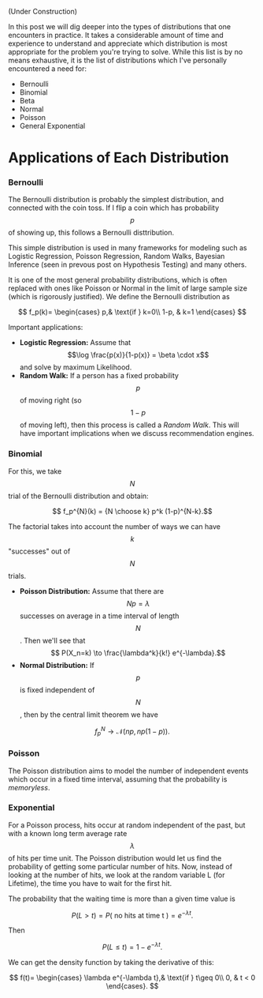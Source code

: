 

(Under Construction)

In this post we will dig deeper into the types of distributions that one encounters in practice. It takes a considerable amount of 
time and experience to understand and appreciate which distribution is most appropriate for the problem you're trying to solve.
While this list is by no means exhaustive, it is the list of distributions which I've personally encountered a need for:

- Bernoulli
- Binomial
-  Beta
-  Normal
-  Poisson
- General Exponential

# Applications of Each Distribution


### Bernoulli

The Bernoulli distribution is probably the simplest distribution, and connected with the coin toss. If I flip a coin which has probability $$p$$ of showing up, this follows a Bernoulli disttribution.

This simple distribution is used in many frameworks for modeling such as Logistic Regression, Poisson Regression, Random Walks, Bayesian Inference (seen in prevous post on Hypothesis Testing) and many others. 

It is one of the most general probability distributions, which is often replaced with ones like Poisson or Normal in the limit of large sample size (which is rigorously justified). We define the Bernoulli distribution as


$$
   f_p(k)= 
\begin{cases}
   p,& \text{if } k=0\\
    1-p,              & k=1
\end{cases}
$$

Important applications:
- **Logistic Regression:** Assume that $$\log \frac{p(x)}{1-p(x)} = \beta \cdot x$$ and solve by maximum Likelihood.
- **Random Walk:** If a person has a fixed probability $$p$$ of moving right (so $$1-p$$ of moving left), then this process is called a *Random Walk*. This will have important implications when we discuss recommendation engines.

### Binomial
For this, we take $$N$$ trial of the Bernoulli distribution and obtain:

 $$ f_p^{N}(k) = {N \choose k} p^k (1-p)^{N-k}.$$
 
 The factorial takes into account the number of ways we can have $$k$$ "successes" out of $$N$$ trials. 


- **Poisson Distribution:** Assume that there are $$Np = \lambda$$ successes on average in a time interval of length $$N$$. Then we'll see that
$$ P(X_n=k) \to \frac{\lambda^k}{k!} e^{-\lambda}.$$
- **Normal Distribution:** If $$p$$ is fixed independent of $$N$$, then by the central limit theorem we have

$$f_p^{N} \to \mathcal{N}(np,np(1-p)).$$


### Poisson

The Poisson distribution aims to model the number of independent events which occur in a fixed time interval, assuming that the probability is *memoryless*. 

### Exponential

For a Poisson process, hits occur at random independent of the past, but with a known long term average rate $$\lambda$$ of hits per time unit. The Poisson distribution would let us find the probability of getting some particular number of hits.
Now, instead of looking at the number of hits, we look at the random variable L (for Lifetime), the time you have to wait for the first hit.

The probability that the waiting time is more than a given time value is 

$$P(L > t) = P(\textrm{ no hits at time t }) =  e^{-\lambda t}. $$

Then

$$ P(L \leq t) = 1 - e^{-\lambda t}. $$


 We can get the density function by taking the derivative of this:
 
 
$$ 
   f(t)= 
\begin{cases}
   \lambda e^{-\lambda t},& \text{if } t\geq 0\\
    0,              & t < 0
\end{cases}.
$$


